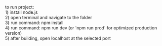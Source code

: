 to run project: <br />
    1) install node.js<br />
    2) open terminal and navigate to the folder<br />
    3) run command: npm install <br />
    4) run command: npm run dev (or 'npm run prod' for optimized production version)<br />
    5) after building, open localhost at the selected port<br />
